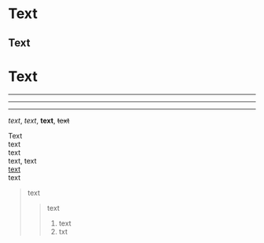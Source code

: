 # Text

## Text

Text
=
----
***
___
_text_, *text*, **text**, ~~text~~

Text  
text\
text<br> text, text\
<u>text</u><br> text
>text
>>text
>>1. text
>>2. txt
